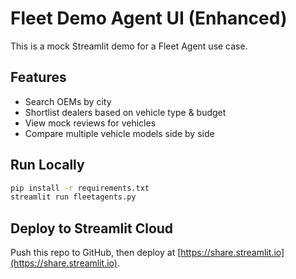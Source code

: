 # Fleet Demo Agent UI (Enhanced)

This is a mock Streamlit demo for a Fleet Agent use case.

## Features
- Search OEMs by city
- Shortlist dealers based on vehicle type & budget
- View mock reviews for vehicles
- Compare multiple vehicle models side by side

## Run Locally
```bash
pip install -r requirements.txt
streamlit run fleetagents.py
```

## Deploy to Streamlit Cloud
Push this repo to GitHub, then deploy at [https://share.streamlit.io](https://share.streamlit.io).
